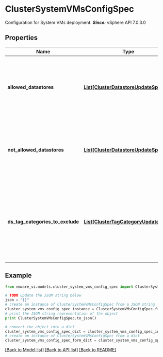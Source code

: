 # ClusterSystemVMsConfigSpec

Configuration for System VMs deployment.  ***Since:*** vSphere API 7.0.3.0 

## Properties
Name | Type | Description | Notes
------------ | ------------- | ------------- | -------------
**allowed_datastores** | [**List[ClusterDatastoreUpdateSpec]**](ClusterDatastoreUpdateSpec.md) | The only datastores which can be used for System VMs deployment.  ***Since:*** vSphere API 7.0.3.0  | [optional] 
**not_allowed_datastores** | [**List[ClusterDatastoreUpdateSpec]**](ClusterDatastoreUpdateSpec.md) | Datastores which cannot be used for System VMs deployment.  ***Since:*** vSphere API 7.0.3.0  | [optional] 
**ds_tag_categories_to_exclude** | [**List[ClusterTagCategoryUpdateSpec]**](ClusterTagCategoryUpdateSpec.md) | Tag categories identifying datastores, which cannot be used for System VMs deployment.  ***Since:*** vSphere API 7.0.3.0  | [optional] 

## Example

```python
from vmware_vi.models.cluster_system_vms_config_spec import ClusterSystemVMsConfigSpec

# TODO update the JSON string below
json = "{}"
# create an instance of ClusterSystemVMsConfigSpec from a JSON string
cluster_system_vms_config_spec_instance = ClusterSystemVMsConfigSpec.from_json(json)
# print the JSON string representation of the object
print ClusterSystemVMsConfigSpec.to_json()

# convert the object into a dict
cluster_system_vms_config_spec_dict = cluster_system_vms_config_spec_instance.to_dict()
# create an instance of ClusterSystemVMsConfigSpec from a dict
cluster_system_vms_config_spec_form_dict = cluster_system_vms_config_spec.from_dict(cluster_system_vms_config_spec_dict)
```
[[Back to Model list]](../README.md#documentation-for-models) [[Back to API list]](../README.md#documentation-for-api-endpoints) [[Back to README]](../README.md)


